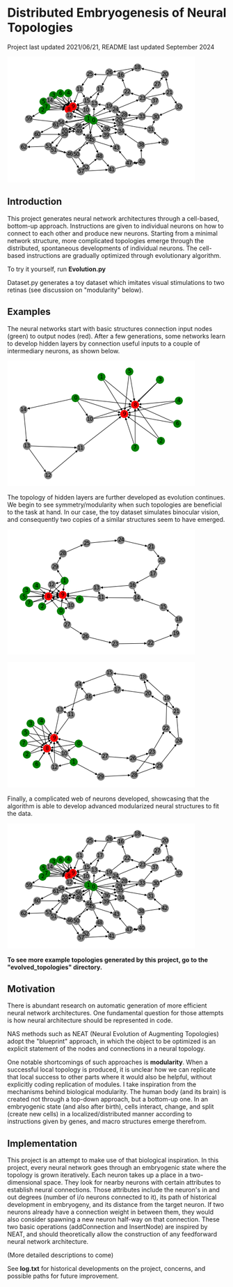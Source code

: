 # Distributed Embryogenesis of Neural Topologies

Project last updated 2021/06/21, README last updated September 2024

![A neural connection topology graph showing modularity, symmetry, and asymmetry](evolved_topologies/G23.png)

## Introduction

This project generates neural network architectures through a cell-based, bottom-up approach. Instructions are given to individual neurons on how to connect to each other and produce new neurons. Starting from a minimal network structure, more complicated topologies emerge through the distributed, spontaneous developments of individual neurons. The cell-based instructions are gradually optimized through evolutionary algorithm.

To try it yourself, run __Evolution.py__

Dataset.py generates a toy dataset which imitates visual stimulations to two retinas (see discussion on "modularity" below).

## Examples

The neural networks start with basic structures connection input nodes (green) to output nodes (red).
After a few generations, some networks learn to develop hidden layers by connection useful inputs to a couple of intermediary neurons, as shown below. 

![A neural connection topology graph showing a very basic structure, with some asymmetry](evolved_topologies/G09.png)

The topology of hidden layers are further developed as evolution continues. We begin to see symmetry/modularity when such topologies are beneficial to the task at hand. In our case, the toy dataset simulates binocular vision, and consequently two copies of a similar structures seem to have emerged. 

![A neural connection topology graph showing two symmetric loops of hidden neurons taking input from selected inputs](evolved_topologies/G10.png)


![A neural connection topology graph](evolved_topologies/G18.png)

Finally, a complicated web of neurons developed, showcasing that the algorithm is able to develop advanced modularized neural structures to fit the data.

![A neural connection topology graph showing modularity, symmetry, and asymmetry](evolved_topologies/G23.png)


__To see more example topologies generated by this project, go to the "evolved_topologies" directory.__

## Motivation

There is abundant research on automatic generation of more efficient neural network architectures. One fundamental question for those attempts is how neural architecture should be represented in code.

NAS methods such as NEAT (Neural Evolution of Augmenting Topologies) adopt the "blueprint" approach, in which the object to be optimized is an explicit statement of the nodes and connections in a neural topology.

One notable shortcomings of such approaches is __modularity__. When a successful local topology is produced, it is unclear how we can replicate that local success to other parts where it would also be helpful, without explicitly coding replication of modules.
I take inspiration from the mechanisms behind biological modularity. The human body (and its brain) is created not through a top-down approach, but a bottom-up one. In an embryogenic state (and also after birth), cells interact, change, and split (create new cells) in a localized/distributed manner according to instructions given by genes, and macro structures emerge therefrom.

## Implementation

This project is an attempt to make use of that biological inspiration. In this project, every neural network goes through an embryogenic state where the topology is grown iteratively. Each neuron takes up a place in a two-dimensional space. They look for nearby neurons with certain attributes to establish neural connections. Those attributes include the neuron's in and out degrees (number of i/o neurons connected to it), its path of historical development in embryogeny, and its distance from the target neuron. If two neurons already have a connection weight in between them, they would also consider spawning a new neuron half-way on that connection. These two basic operations (addConnection and InsertNode) are inspired by NEAT, and should theoretically allow the construction of any feedforward neural network architecture.

(More detailed descriptions to come)

See __log.txt__ for historical developments on the project, concerns, and possible paths for future improvement.
